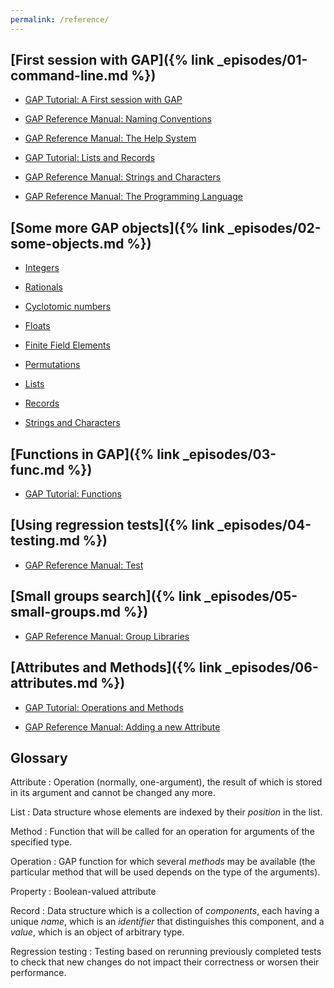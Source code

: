 ```yaml
---
permalink: /reference/
---
```


## [First session with GAP]({% link \_episodes/01-command-line.md %})

- [GAP Tutorial: A First session with GAP](https://docs.gap-system.org/doc/tut/chap2.html)

- [GAP Reference Manual: Naming Conventions](https://docs.gap-system.org/doc/ref/chap5.html#X81F732457F7BC851)

- [GAP Reference Manual: The Help System](https://docs.gap-system.org/doc/ref/chap2.html)

- [GAP Tutorial: Lists and Records](https://docs.gap-system.org/doc/tut/chap3.html)

- [GAP Reference Manual: Strings and Characters](https://docs.gap-system.org/doc/ref/chap27.html)

- [GAP Reference Manual: The Programming Language](https://docs.gap-system.org/doc/ref/chap4.html#X7FE7C0C17E1ED118)

## [Some more GAP objects]({% link \_episodes/02-some-objects.md %})

- [Integers](https://docs.gap-system.org/doc/ref/chap14.html)

- [Rationals](https://docs.gap-system.org/doc/ref/chap17.html)

- [Cyclotomic numbers](https://docs.gap-system.org/doc/ref/chap18.html)

- [Floats](https://docs.gap-system.org/doc/ref/chap19.html)

- [Finite Field Elements](https://docs.gap-system.org/doc/ref/chap59.html)

- [Permutations](https://docs.gap-system.org/doc/ref/chap42.html)

- [Lists](https://docs.gap-system.org/doc/ref/chap21.html)

- [Records](https://docs.gap-system.org/doc/ref/chap29.html)

- [Strings and Characters](https://docs.gap-system.org/doc/ref/chap27.html)

## [Functions in GAP]({% link \_episodes/03-func.md %})

- [GAP Tutorial: Functions](https://docs.gap-system.org/doc/tut/chap4.html)

## [Using regression tests]({% link \_episodes/04-testing.md %})

- [GAP Reference Manual: Test](https://docs.gap-system.org/doc/ref/chap7.html#X87712F9D8732193C)

## [Small groups search]({% link \_episodes/05-small-groups.md %})

- [GAP Reference Manual: Group Libraries](https://docs.gap-system.org/doc/ref/chap50.html)

## [Attributes and Methods]({% link \_episodes/06-attributes.md %})

- [GAP Tutorial: Operations and Methods](https://docs.gap-system.org/doc/tut/chap8.html)

- [GAP Reference Manual: Adding a new Attribute](https://docs.gap-system.org/doc/ref/chap80.html#X874AF11D864AEC1B)

## Glossary

Attribute
:    Operation (normally, one-argument), the result of which is stored in its
argument and cannot be changed any more.

List
:    Data structure whose elements are indexed by their *position* in the list.

Method
:    Function that will be called for an operation for arguments of the
specified type.

Operation
:    GAP function for which several *methods* may be available (the particular
method that will be used depends on the type of the arguments).

Property
:    Boolean-valued attribute

Record
:    Data structure which is a collection of *components*, each having a unique
*name*, which is an *identifier* that distinguishes this component, and a
*value*, which is an object of arbitrary type.

Regression testing
:    Testing based on rerunning previously completed tests to check that new
changes do not impact their correctness or worsen their performance.


